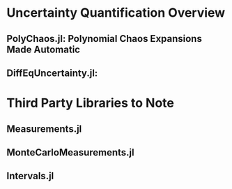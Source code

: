 # Uncertainty Quantification Overview

## PolyChaos.jl: Polynomial Chaos Expansions Made Automatic

## DiffEqUncertainty.jl:

# Third Party Libraries to Note

## Measurements.jl

## MonteCarloMeasurements.jl

## Intervals.jl